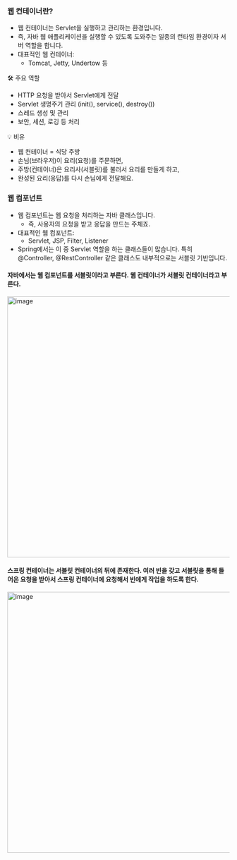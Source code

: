 ### 웹 컨테이너란?
 *  웹 컨테이너는 Servlet을 실행하고 관리하는 환경입니다.
 *  즉, 자바 웹 애플리케이션을 실행할 수 있도록 도와주는 일종의 런타임 환경이자 서버 역할을 합니다.
 * 대표적인 웹 컨테이너:
    *  Tomcat, Jetty, Undertow 등

🛠 주요 역할
  *  HTTP 요청을 받아서 Servlet에게 전달
 *  Servlet 생명주기 관리 (init(), service(), destroy())
 *  스레드 생성 및 관리
 *  보안, 세션, 로깅 등 처리

💡 비유
 *  웹 컨테이너 = 식당 주방
 *  손님(브라우저)이 요리(요청)를 주문하면,
 *  주방(컨테이너)은 요리사(서블릿)를 불러서 요리를 만들게 하고,
 *  완성된 요리(응답)를 다시 손님에게 전달해요.

### 웹 컴포넌트
 *  웹 컴포넌트는 웹 요청을 처리하는 자바 클래스입니다.
    *  즉, 사용자의 요청을 받고 응답을 만드는 주체죠.
 *  대표적인 웹 컴포넌트:
    *  Servlet, JSP, Filter, Listener
 *  Spring에서는 이 중 Servlet 역할을 하는 클래스들이 많습니다. 특히 @Controller, @RestController 같은 클래스도 내부적으로는 서블릿 기반입니다.

#### 자바에서는 웹 컴포넌트를 서블릿이라고 부른다. 웹 컨테이너가 서블릿 컨테이너라고 부른다.
<img width="915" height="592" alt="image" src="https://github.com/user-attachments/assets/0e7306c2-51fe-45e0-88be-9bef8c7fb6c4" />

#### 스프링 컨테이너는 서블릿 컨테이너의 뒤에 존재한다. 여러 빈을 갖고 서블릿을 통해 들어온 요청을 받아서 스프링 컨테이너에 요청해서 빈에게 작업을 하도록 한다.
<img width="915" height="592" alt="image" src="https://github.com/user-attachments/assets/3e1e7657-40ca-418c-b718-74bd338c6d77" />
